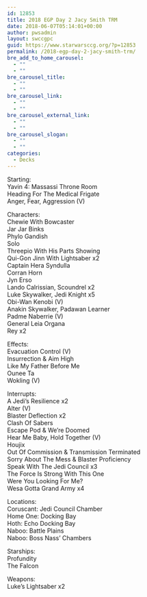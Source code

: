 ```yaml
---
id: 12853
title: 2018 EGP Day 2 Jacy Smith TRM
date: 2018-06-07T05:14:01+00:00
author: pwsadmin
layout: swccgpc
guid: https://www.starwarsccg.org/?p=12853
permalink: /2018-egp-day-2-jacy-smith-trm/
bre_add_to_home_carousel:
  - ""
  - ""
bre_carousel_title:
  - ""
  - ""
bre_carousel_link:
  - ""
  - ""
bre_carousel_external_link:
  - ""
  - ""
bre_carousel_slogan:
  - ""
  - ""
categories:
  - Decks
---
```

Starting:  
Yavin 4: Massassi Throne Room  
Heading For The Medical Frigate  
Anger, Fear, Aggression (V)

Characters:  
Chewie With Bowcaster  
Jar Jar Binks  
Phylo Gandish  
Solo  
Threepio With His Parts Showing  
Qui-Gon Jinn With Lightsaber x2  
Captain Hera Syndulla  
Corran Horn  
Jyn Erso  
Lando Calrissian, Scoundrel x2  
Luke Skywalker, Jedi Knight x5  
Obi-Wan Kenobi (V)  
Anakin Skywalker, Padawan Learner  
Padme Naberrie (V)  
General Leia Organa  
Rey x2

Effects:  
Evacuation Control (V)  
Insurrection & Aim High  
Like My Father Before Me  
Ounee Ta  
Wokling (V)

Interrupts:  
A Jedi&#8217;s Resilience x2  
Alter (V)  
Blaster Deflection x2  
Clash Of Sabers  
Escape Pod & We&#8217;re Doomed  
Hear Me Baby, Hold Together (V)  
Houjix  
Out Of Commission & Transmission Terminated  
Sorry About The Mess & Blaster Proficiency  
Speak With The Jedi Council x3  
The Force Is Strong With This One  
Were You Looking For Me?  
Wesa Gotta Grand Army x4

Locations:  
Coruscant: Jedi Council Chamber  
Home One: Docking Bay  
Hoth: Echo Docking Bay  
Naboo: Battle Plains  
Naboo: Boss Nass&#8217; Chambers

Starships:  
Profundity  
The Falcon

Weapons:  
Luke&#8217;s Lightsaber x2
